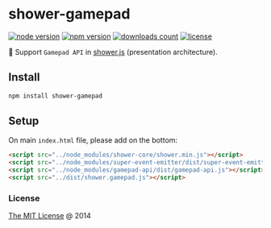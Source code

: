 # shower-gamepad

[![node version](https://img.shields.io/node/v/shower-gamepad.svg)](https://www.npmjs.com/package/shower-gamepad)
[![npm version](https://badge.fury.io/js/shower-gamepad.svg)](https://badge.fury.io/js/shower-gamepad)
[![downloads count](https://img.shields.io/npm/dt/shower-gamepad.svg)](https://www.npmjs.com/package/shower-gamepad)
[![license](https://img.shields.io/npm/l/shower-gamepad.svg)](https://www.npmjs.com/package/shower-gamepad)

:hammer: Support `Gamepad API` in [shower.js](http://shwr.me/) (presentation architecture).

## Install

```bash
npm install shower-gamepad
```

## Setup

On main `index.html` file, please add on the bottom:

```html
<script src="../node_modules/shower-core/shower.min.js"></script>
<script src="../node_modules/super-event-emitter/dist/super-event-emitter.js"></script>
<script src="../node_modules/gamepad-api/dist/gamepad-api.js"></script>
<script src="../dist/shower.gamepad.js"></script>
```

### License

[The MIT License](https://piecioshka.mit-license.org/) @ 2014
